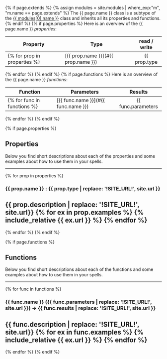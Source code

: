 {% if page.extends %}
{% assign modules = site.modules | where_exp:"m", "m.name == page.extends" %}
The {{ page.name }} class is a subtype of the <a href="{{ modules[0].url }}">{{ modules[0].name }}</a> class and inherits all its properties and functions.
{% endif %}
{% if page.properties %}
Here is an overview of the {{ page.name }} *properties*:

| Property             | Type          | read / write |
| ---------------------|---------------| :-----------:|
{% for prop in properties %}| [<span class="notranslate">{{ prop.name }}</span>](#{{ prop.name }}) | <span class="notranslate">{{ prop.type | replace: '!SITE_URL!', site.url }}</span> | {{ prop.access }} |
{% endfor %}
{% endif %}
{% if page.functions %}
Here is an overview of the {{ page.name }} *functions*:

| Function             | Parameters    | Results      |
| ---------------------|---------------| :-----------:|
{% for func in functions %}| [<span class="notranslate">{{ func.name }}</span>](#{{ func.name }}) | <span class="notranslate">{{ func.parameters | replace: '!SITE_URL!', site.url }}</span> | <span class="notranslate">{{ func.results | replace: '!SITE_URL!', site.url }}</span> |
{% endfor %}
{% endif %}

{% if page.properties %}
## Properties

Below you find short descriptions about each of the properties
and some examples about how to use them in your spells.

---
{% for prop in properties %}
<a style="position:relative; top:-70px; display:block;" name="{{ prop.name }}"></a>
### <span class="notranslate">{{ prop.name }}</span> : {{ prop.type | replace: '!SITE_URL!', site.url }}

{{ prop.description | replace: '!SITE_URL!', site.url}}
{% for ex in prop.examples %}
{% include_relative {{ ex.url }} %}
{% endfor %}
---
{% endfor %}
{% endif %}

{% if page.functions %}
## Functions

Below you find short descriptions about each of the functions
and some examples about how to use them in your spells.

---
{% for func in functions %}
<a style="position:relative; top:-70px; display:block;" name="{{ func.name }}"></a>
### <span class="notranslate">{{ func.name }}</span> ({{ func.parameters | replace: '!SITE_URL!', site.url }}) -> <span class="notranslate">{{ func.results | replace: '!SITE_URL!', site.url }}</span>

{{ func.description | replace: '!SITE_URL!', site.url}}
{% for ex in func.examples %}
{% include_relative {{ ex.url }} %}
{% endfor %}
---
{% endfor %}
{% endif %}
